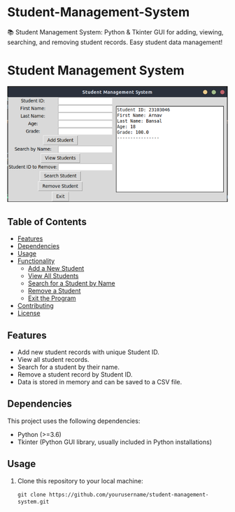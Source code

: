 # Student-Management-System
📚 Student Management System: Python &amp; Tkinter GUI for adding, viewing, searching, and removing student records. Easy student data management!
# Student Management System


![Student Management System GUI](screenshot.png)

## Table of Contents

- [Features](#features)
- [Dependencies](#dependencies)
- [Usage](#usage)
- [Functionality](#functionality)
  - [Add a New Student](#add-a-new-student)
  - [View All Students](#view-all-students)
  - [Search for a Student by Name](#search-for-a-student-by-name)
  - [Remove a Student](#remove-a-student)
  - [Exit the Program](#exit-the-program)
- [Contributing](#contributing)
- [License](#license)

## Features

- Add new student records with unique Student ID.
- View all student records.
- Search for a student by their name.
- Remove a student record by Student ID.
- Data is stored in memory and can be saved to a CSV file.

## Dependencies

This project uses the following dependencies:

- Python (>=3.6)
- Tkinter (Python GUI library, usually included in Python installations)

## Usage

1. Clone this repository to your local machine:

   ```shell
   git clone https://github.com/yourusername/student-management-system.git
